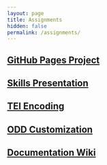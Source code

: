 ```yaml
---
layout: page
title: Assignments
hidden: false
permalink: /assignments/
---
```


## [GitHub Pages Project](../pages)  

## [Skills Presentation](../skills)  

## [TEI Encoding](../encoding)  

## [ODD Customization](../odd)  

## [Documentation Wiki](../wiki)